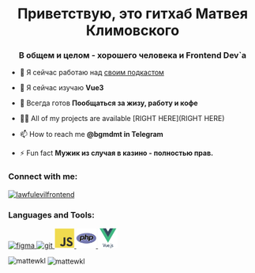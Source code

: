 <h1 align="center">Приветствую, это гитхаб Матвея Климовского</h1>
<h3 align="center">В общем и целом - хорошего человека и Frontend Dev`а</h3>

- 🔭 Я сейчас работаю над [своим подкастом](https://www.youtube.com/watch?v=0YGjtBlkXsw)

- 🌱 Я сейчас изучаю **Vue3**

- 👯 Всегда готов **Пообщаться за жизу, работу и кофе**

- 👨‍💻 All of my projects are available [RIGHT HERE](RIGHT HERE)

- 📫 How to reach me **@bgmdmt in Telegram**

- ⚡ Fun fact **Мужик из случая в казино - полностью прав.**

<h3 align="left">Connect with me:</h3>
<p align="left">
<a href="https://www.youtube.com/c/lawfulevilfrontend" target="blank"><img align="center" src="https://raw.githubusercontent.com/rahuldkjain/github-profile-readme-generator/master/src/images/icons/Social/youtube.svg" alt="lawfulevilfrontend" height="30" width="40" /></a>
</p>

<h3 align="left">Languages and Tools:</h3>
<p align="left"> <a href="https://www.figma.com/" target="_blank" rel="noreferrer"> <img src="https://www.vectorlogo.zone/logos/figma/figma-icon.svg" alt="figma" width="40" height="40"/> </a> <a href="https://git-scm.com/" target="_blank" rel="noreferrer"> <img src="https://www.vectorlogo.zone/logos/git-scm/git-scm-icon.svg" alt="git" width="40" height="40"/> </a> <a href="https://developer.mozilla.org/en-US/docs/Web/JavaScript" target="_blank" rel="noreferrer"> <img src="https://raw.githubusercontent.com/devicons/devicon/master/icons/javascript/javascript-original.svg" alt="javascript" width="40" height="40"/> </a> <a href="https://www.php.net" target="_blank" rel="noreferrer"> <img src="https://raw.githubusercontent.com/devicons/devicon/master/icons/php/php-original.svg" alt="php" width="40" height="40"/> </a> <a href="https://vuejs.org/" target="_blank" rel="noreferrer"> <img src="https://raw.githubusercontent.com/devicons/devicon/master/icons/vuejs/vuejs-original-wordmark.svg" alt="vuejs" width="40" height="40"/> </a> </p>

<p><img align="left" src="https://github-readme-stats.vercel.app/api/top-langs?username=mattewkl&show_icons=true&locale=en&layout=compact" alt="mattewkl" /></p>

<p>&nbsp;<img align="center" src="https://github-readme-stats.vercel.app/api?username=mattewkl&show_icons=true&locale=en" alt="mattewkl" /></p>
